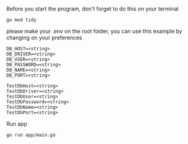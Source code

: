 Before you start the program, don't forget to do this on your terminal

```
go mod tidy
```

please make your .env on the root folder, you can use this example by changing on your preferences

```
DB_HOST=<string>
DB_DRIVER=<string>
DB_USER=<string>
DB_PASSWORD=<string>
DB_NAME=<string>
DB_PORT=<string> 

TestDbHost=<string>
TestDbDriver=<string>
TestDbUser=<string>
TestDbPassword=<string>
TestDbName=<string>
TestDbPort=<string>
```

Run app
```
go run app/main.go
```
